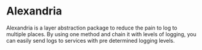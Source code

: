 # Alexandria

Alexandria is a layer abstraction package to reduce the pain to log to multiple places. By using one
method and chain it with levels of logging, you can easily send logs to services with pre determined
logging levels.
